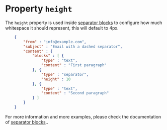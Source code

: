 # Property `height`

The `height` property is used inside [separator blocks](copernica-docs:ResponsiveEmail/json/block-separator)
to configure how much whitespace it should represent, this will default to 4px.


````json
    {
        "from" : "info@example.com",
        "subject" : "Email with a dashed separator",
        "content" : {
            "blocks" : [ {
                "type" : "text",
                "content" : "First paragraph"
            }, {
                "type" : "separator",
                "height" : 10
            }, {
                "type" : "text",
                "content" : "Second paragraph"
            } ]
        }
    }
````


For more information and more examples, please check the documentation
of [separator blocks](copernica-docs:ResponsiveEmail/json/block-separator)..
